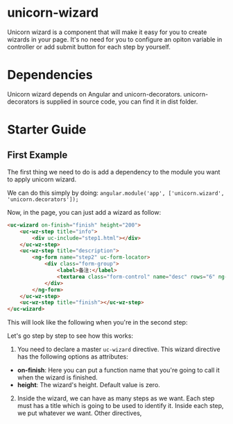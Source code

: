 # unicorn-wizard
Unicorn wizard is a component that will make it easy for you to create wizards in your page. It's no need for you to configure an opiton variable in controller or add submit button for each step by yourself.


# Dependencies
Unicorn wizard depends on Angular and unicorn-decorators. unicorn-decorators is supplied in source code, you can find it in dist folder.

# Starter Guide
## First Example
The first thing we need to do is add a dependency to the module you want to apply unicorn wizard.

We can do this simply by doing:
`
angular.module('app', ['unicorn.wizard', 'unicorn.decorators']);
`

Now, in the page, you can just add a wizard  as follow:

````html
<uc-wizard on-finish="finish" height="200">
	<uc-wz-step title="info">
		<div uc-include="step1.html"></div>
	</uc-wz-step>
	<uc-wz-step title="description">
		<ng-form name="step2" uc-form-locator>
			<div class="form-group">
				<label>备注:</label>
				<textarea class="form-control" name="desc" rows="6" ng-model="data.desc"></textarea>
			</div>
		</ng-form>
	</uc-wz-step>
	<uc-wz-step title="finish"></uc-wz-step>
</uc-wizard>
````
This will look like the following when you're in the second step:

Let's go step by step to see how this works:
1) You need to declare a master `uc-wizard` directive. This wizard directive has the following options as attributes:
* **on-finish**: Here you can put a function name that you're going to call it when the wizard is finished.
* **height**: The wizard's height. Default value is zero.

2) Inside the wizard, we can have as many steps as we want. Each step must has a title which is going to be used to identify it. Inside each step, we put whatever we want. Other directives,
